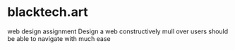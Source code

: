 # blacktech.art
web design assignment
Design a web constructively mull over users
should be able to navigate with much ease
